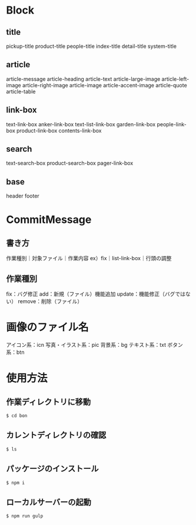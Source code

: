 # Block

## title
pickup-title
product-title
people-title
index-title
detail-title
system-title

## article
article-message
article-heading
article-text
article-large-image
article-left-image
article-right-image
article-image
article-accent-image
article-quote
article-table

## link-box
text-link-box
anker-link-box
text-list-link-box
garden-link-box
people-link-box
product-link-box
contents-link-box

## search
text-search-box
product-search-box
pager-link-box

## base
header
footer

# CommitMessage

## 書き方
作業種別｜対象ファイル｜作業内容
ex）fix｜list-link-box｜行頭の調整

## 作業種別
fix：バグ修正
add：新規（ファイル）機能追加
update：機能修正（バグではない）
remove：削除（ファイル）

# 画像のファイル名

アイコン系：icn
写真・イラスト系：pic
背景系：bg
テキスト系：txt
ボタン系：btn

# 使用方法

## 作業ディレクトリに移動
```$ cd bon```

## カレントディレクトリの確認
```$ ls```

## パッケージのインストール
```$ npm i```

## ローカルサーバーの起動
```$ npm run gulp```
